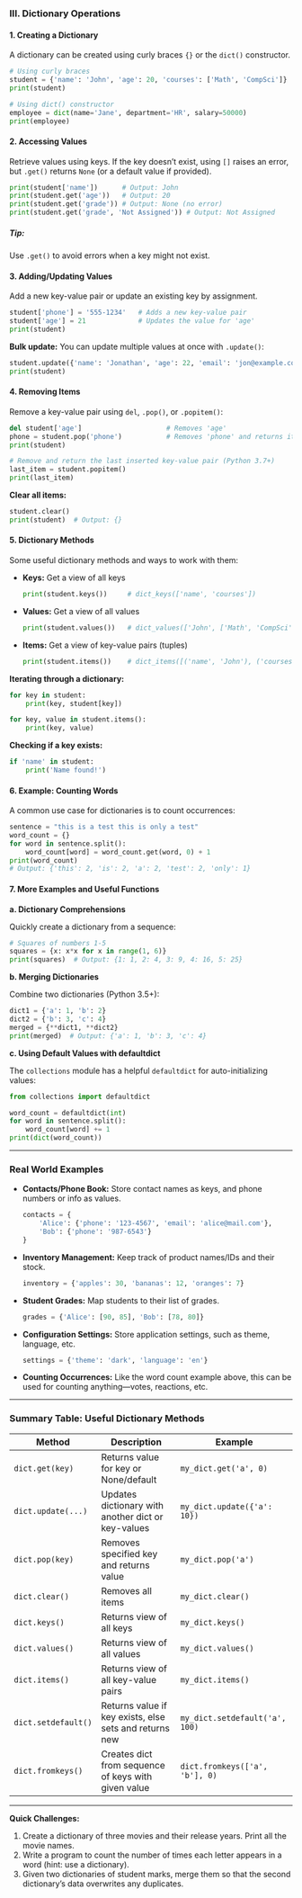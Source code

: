 ### **III. Dictionary Operations**

#### **1. Creating a Dictionary**

A dictionary can be created using curly braces `{}` or the `dict()` constructor.

```python
# Using curly braces
student = {'name': 'John', 'age': 20, 'courses': ['Math', 'CompSci']}
print(student)

# Using dict() constructor
employee = dict(name='Jane', department='HR', salary=50000)
print(employee)
```

#### **2. Accessing Values**

Retrieve values using keys. If the key doesn’t exist, using `[]` raises an error, but `.get()` returns `None` (or a default value if provided).

```python
print(student['name'])      # Output: John
print(student.get('age'))   # Output: 20
print(student.get('grade')) # Output: None (no error)
print(student.get('grade', 'Not Assigned')) # Output: Not Assigned
```

##### **Tip:**

Use `.get()` to avoid errors when a key might not exist.

#### **3. Adding/Updating Values**

Add a new key-value pair or update an existing key by assignment.

```python
student['phone'] = '555-1234'   # Adds a new key-value pair
student['age'] = 21             # Updates the value for 'age'
print(student)
```

**Bulk update:**
You can update multiple values at once with `.update()`:

```python
student.update({'name': 'Jonathan', 'age': 22, 'email': 'jon@example.com'})
print(student)
```

#### **4. Removing Items**

Remove a key-value pair using `del`, `.pop()`, or `.popitem()`:

```python
del student['age']                     # Removes 'age'
phone = student.pop('phone')           # Removes 'phone' and returns its value
print(student)

# Remove and return the last inserted key-value pair (Python 3.7+)
last_item = student.popitem()
print(last_item)
```

**Clear all items:**

```python
student.clear()
print(student)  # Output: {}
```

#### **5. Dictionary Methods**

Some useful dictionary methods and ways to work with them:

* **Keys:** Get a view of all keys

  ```python
  print(student.keys())     # dict_keys(['name', 'courses'])
  ```
* **Values:** Get a view of all values

  ```python
  print(student.values())   # dict_values(['John', ['Math', 'CompSci']])
  ```
* **Items:** Get a view of key-value pairs (tuples)

  ```python
  print(student.items())    # dict_items([('name', 'John'), ('courses', ['Math', 'CompSci'])])
  ```

**Iterating through a dictionary:**

```python
for key in student:
    print(key, student[key])

for key, value in student.items():
    print(key, value)
```

**Checking if a key exists:**

```python
if 'name' in student:
    print('Name found!')
```

#### **6. Example: Counting Words**

A common use case for dictionaries is to count occurrences:

```python
sentence = "this is a test this is only a test"
word_count = {}
for word in sentence.split():
    word_count[word] = word_count.get(word, 0) + 1
print(word_count)
# Output: {'this': 2, 'is': 2, 'a': 2, 'test': 2, 'only': 1}
```

#### **7. More Examples and Useful Functions**

**a. Dictionary Comprehensions**

Quickly create a dictionary from a sequence:

```python
# Squares of numbers 1-5
squares = {x: x*x for x in range(1, 6)}
print(squares)  # Output: {1: 1, 2: 4, 3: 9, 4: 16, 5: 25}
```

**b. Merging Dictionaries**

Combine two dictionaries (Python 3.5+):

```python
dict1 = {'a': 1, 'b': 2}
dict2 = {'b': 3, 'c': 4}
merged = {**dict1, **dict2}
print(merged)  # Output: {'a': 1, 'b': 3, 'c': 4}
```

**c. Using Default Values with defaultdict**

The `collections` module has a helpful `defaultdict` for auto-initializing values:

```python
from collections import defaultdict

word_count = defaultdict(int)
for word in sentence.split():
    word_count[word] += 1
print(dict(word_count))
```

---

### **Real World Examples**

* **Contacts/Phone Book:**
  Store contact names as keys, and phone numbers or info as values.

  ```python
  contacts = {
      'Alice': {'phone': '123-4567', 'email': 'alice@mail.com'},
      'Bob': {'phone': '987-6543'}
  }
  ```

* **Inventory Management:**
  Keep track of product names/IDs and their stock.

  ```python
  inventory = {'apples': 30, 'bananas': 12, 'oranges': 7}
  ```

* **Student Grades:**
  Map students to their list of grades.

  ```python
  grades = {'Alice': [90, 85], 'Bob': [78, 80]}
  ```

* **Configuration Settings:**
  Store application settings, such as theme, language, etc.

  ```python
  settings = {'theme': 'dark', 'language': 'en'}
  ```

* **Counting Occurrences:**
  Like the word count example above, this can be used for counting anything—votes, reactions, etc.

---

### **Summary Table: Useful Dictionary Methods**

| Method              | Description                                            | Example                        |
| ------------------- | ------------------------------------------------------ | ------------------------------ |
| `dict.get(key)`     | Returns value for key or None/default                  | `my_dict.get('a', 0)`          |
| `dict.update(...)`  | Updates dictionary with another dict or key-values     | `my_dict.update({'a': 10})`    |
| `dict.pop(key)`     | Removes specified key and returns value                | `my_dict.pop('a')`             |
| `dict.clear()`      | Removes all items                                      | `my_dict.clear()`              |
| `dict.keys()`       | Returns view of all keys                               | `my_dict.keys()`               |
| `dict.values()`     | Returns view of all values                             | `my_dict.values()`             |
| `dict.items()`      | Returns view of all key-value pairs                    | `my_dict.items()`              |
| `dict.setdefault()` | Returns value if key exists, else sets and returns new | `my_dict.setdefault('a', 100)` |
| `dict.fromkeys()`   | Creates dict from sequence of keys with given value    | `dict.fromkeys(['a', 'b'], 0)` |

---

**Quick Challenges:**

1. Create a dictionary of three movies and their release years. Print all the movie names.
2. Write a program to count the number of times each letter appears in a word (hint: use a dictionary).
3. Given two dictionaries of student marks, merge them so that the second dictionary’s data overwrites any duplicates.

